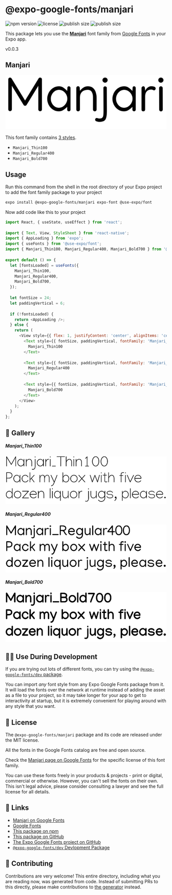 # @expo-google-fonts/manjari

![npm version](https://flat.badgen.net/npm/v/@expo-google-fonts/manjari)
![license](https://flat.badgen.net/github/license/expo/google-fonts)
![publish size](https://flat.badgen.net/packagephobia/install/@expo-google-fonts/manjari)
![publish size](https://flat.badgen.net/packagephobia/publish/@expo-google-fonts/manjari)

This package lets you use the [**Manjari**](https://fonts.google.com/specimen/Manjari) font family from [Google Fonts](https://fonts.google.com/) in your Expo app.

v0.0.3

## Manjari

![Manjari](./font-family.png)

This font family contains [3 styles](#-gallery).

- `Manjari_Thin100`
- `Manjari_Regular400`
- `Manjari_Bold700`

## Usage

Run this command from the shell in the root directory of your Expo project to add the font family package to your project
```sh
expo install @expo-google-fonts/manjari expo-font @use-expo/font
```

Now add code like this to your project
```js
import React, { useState, useEffect } from 'react';

import { Text, View, StyleSheet } from 'react-native';
import { AppLoading } from 'expo';
import { useFonts } from '@use-expo/font';
import { Manjari_Thin100, Manjari_Regular400, Manjari_Bold700 } from '@expo-google-fonts/manjari';

export default () => {
  let [fontsLoaded] = useFonts({
    Manjari_Thin100,
    Manjari_Regular400,
    Manjari_Bold700,
  });

  let fontSize = 24;
  let paddingVertical = 6;

  if (!fontsLoaded) {
    return <AppLoading />;
  } else {
    return (
      <View style={{ flex: 1, justifyContent: 'center', alignItems: 'center' }}>
        <Text style={{ fontSize, paddingVertical, fontFamily: 'Manjari_Thin100' }}>
          Manjari_Thin100
        </Text>

        <Text style={{ fontSize, paddingVertical, fontFamily: 'Manjari_Regular400' }}>
          Manjari_Regular400
        </Text>

        <Text style={{ fontSize, paddingVertical, fontFamily: 'Manjari_Bold700' }}>
          Manjari_Bold700
        </Text>
      </View>
    );
  }
};

```

## 🔡 Gallery

##### Manjari_Thin100
![Manjari_Thin100](./bf27671bb835dda0357f930bf36e8187a3b84c55eee29c45942c1f24658669b6.ttf.png)

##### Manjari_Regular400
![Manjari_Regular400](./1f336f99d4a94b987c207d844c5dcf944f0499c38fa5136e75debe864ea9cb43.ttf.png)

##### Manjari_Bold700
![Manjari_Bold700](./3679ad318e4f3587d288eeeedd62d875b904a491a6163aecc418b38e359be2d4.ttf.png)


## 👩‍💻 Use During Development

If you are trying out lots of different fonts, you can try using the [`@expo-google-fonts/dev` package](https://github.com/expo/google-fonts/tree/master/font-packages/dev#readme).

You can import *any* font style from any Expo Google Fonts package from it. It will load the fonts
over the network at runtime instead of adding the asset as a file to your project, so it may take longer
for your app to get to interactivity at startup, but it is extremely convenient
for playing around with any style that you want.

## 📖 License

The `@expo-google-fonts/manjari` package and its code are released under the MIT license.

All the fonts in the Google Fonts catalog are free and open source.

Check the [Manjari page on Google Fonts](https://fonts.google.com/specimen/Manjari) for the specific license of this font family.

You can use these fonts freely in your products & projects - print or digital, commercial or otherwise. However, you can't sell the fonts on their own. This isn't legal advice, please consider consulting a lawyer and see the full license for all details.

## 🔗 Links

- [Manjari on Google Fonts](https://fonts.google.com/specimen/Manjari)
- [Google Fonts](https://fonts.google.com/)
- [This package on npm](https://www.npmjs.com/package/@expo-google-fonts/manjari)
- [This package on GitHub](https://github.com/expo/google-fonts/tree/master/font-packages/manjari)
- [The Expo Google Fonts project on GitHub](https://github.com/expo/google-fonts)
- [`@expo-google-fonts/dev` Devlopment Package](https://github.com/expo/google-fonts/tree/master/font-packages/dev)


## 🤝 Contributing

Contributions are very welcome! This entire directory, including what you are reading now, was generated from code. Instead of submitting PRs to this directly, please make contributions to [the generator](https://github.com/expo/google-fonts/tree/master/packages/generator) instead.
